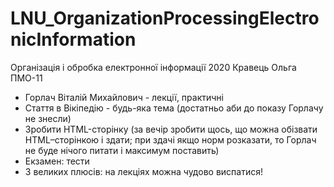 # LNU_OrganizationProcessingElectronicInformation
Організація і обробка електронної інформації 2020 Кравець Ольга ПМО-11 

- Горлач Віталій Михайлович - лекції, практичні
- Стаття в Вікіпедію - будь-яка тема (достатньо аби до показу Горлачу не знесли)
- Зробити HTML-сторінку (за вечір зробити щось, що можна обізвати HTML–сторінкою і здати; при здачі якщо норм розказати, то Горлач не буде нічого питати і максимум поставить) 
- Екзамен: тести
- З великих плюсів: на лекціях можна чудово виспатися!

